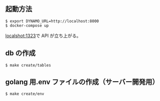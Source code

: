 


## 起動方法

```shell
$ export DYNAMO_URL=http://localhost:8000
$ docker-compose up
```

[localshot:1323](localshot:1323)で API が立ち上がる。

## db の作成

```shell
$ make create/tables
```

## golang 用.env ファイルの作成（サーバー開発用）

```shell
$ make create/env
```
